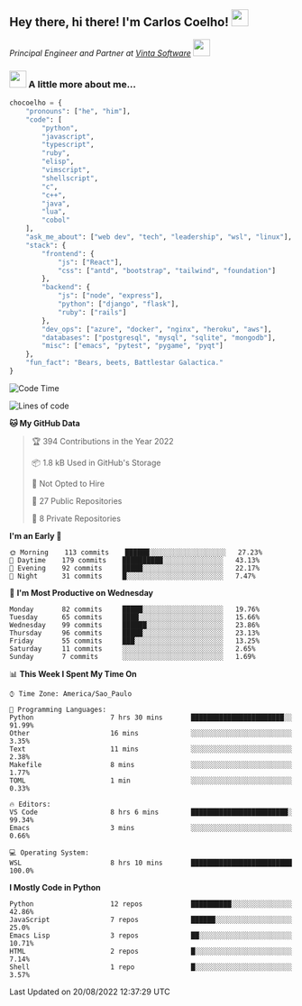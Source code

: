 <h2>Hey there, hi there! I'm Carlos Coelho! <img src="https://emoji.gg/assets/emoji/6680_this_is_fine.png" width="30"></h2>
<p><em>Principal Engineer and Partner at <a href="http://www.vintasoftware.com">Vinta Software</a> <img src="https://emojis.slackmojis.com/emojis/images/1613461409/13263/bongocat_code.gif?1613461409" width="30"> 
</em></p>

### <img src="https://emojis.slackmojis.com/emojis/images/1597320283/10003/catjam.gif?1597320283" width="30"> A little more about me...  

```python
chocoelho = {
    "pronouns": ["he", "him"],
    "code": [
        "python",
        "javascript",
        "typescript",
        "ruby",
        "elisp",
        "vimscript",
        "shellscript",
        "c",
        "c++",
        "java",
        "lua",
        "cobol"
    ],
    "ask_me_about": ["web dev", "tech", "leadership", "wsl", "linux"],
    "stack": {
        "frontend": {
            "js": ["React"],
            "css": ["antd", "bootstrap", "tailwind", "foundation"]
        },
        "backend": {
            "js": ["node", "express"],
            "python": ["django", "flask"],
            "ruby": ["rails"]
        },
        "dev_ops": ["azure", "docker", "nginx", "heroku", "aws"],
        "databases": ["postgresql", "mysql", "sqlite", "mongodb"],
        "misc": ["emacs", "pytest", "pygame", "pyqt"]
    },
    "fun_fact": "Bears, beets, Battlestar Galactica."
}
```

<!--START_SECTION:waka-->
![Code Time](http://img.shields.io/badge/Code%20Time-1%2C669%20hrs%201%20min-blue)

![Lines of code](https://img.shields.io/badge/From%20Hello%20World%20I%27ve%20Written-34%20Thousand%20lines%20of%20code-blue)

**🐱 My GitHub Data** 

> 🏆 394 Contributions in the Year 2022
 > 
> 📦 1.8 kB Used in GitHub's Storage 
 > 
> 🚫 Not Opted to Hire
 > 
> 📜 27 Public Repositories 
 > 
> 🔑 8 Private Repositories  
 > 
**I'm an Early 🐤** 

```text
🌞 Morning    113 commits    ██████░░░░░░░░░░░░░░░░░░░   27.23% 
🌆 Daytime    179 commits    ██████████░░░░░░░░░░░░░░░   43.13% 
🌃 Evening    92 commits     █████░░░░░░░░░░░░░░░░░░░░   22.17% 
🌙 Night      31 commits     █░░░░░░░░░░░░░░░░░░░░░░░░   7.47%

```
📅 **I'm Most Productive on Wednesday** 

```text
Monday       82 commits     █████░░░░░░░░░░░░░░░░░░░░   19.76% 
Tuesday      65 commits     ████░░░░░░░░░░░░░░░░░░░░░   15.66% 
Wednesday    99 commits     ██████░░░░░░░░░░░░░░░░░░░   23.86% 
Thursday     96 commits     █████░░░░░░░░░░░░░░░░░░░░   23.13% 
Friday       55 commits     ███░░░░░░░░░░░░░░░░░░░░░░   13.25% 
Saturday     11 commits     ░░░░░░░░░░░░░░░░░░░░░░░░░   2.65% 
Sunday       7 commits      ░░░░░░░░░░░░░░░░░░░░░░░░░   1.69%

```


📊 **This Week I Spent My Time On** 

```text
⌚︎ Time Zone: America/Sao_Paulo

💬 Programming Languages: 
Python                   7 hrs 30 mins       ███████████████████████░░   91.99% 
Other                    16 mins             ░░░░░░░░░░░░░░░░░░░░░░░░░   3.35% 
Text                     11 mins             ░░░░░░░░░░░░░░░░░░░░░░░░░   2.38% 
Makefile                 8 mins              ░░░░░░░░░░░░░░░░░░░░░░░░░   1.77% 
TOML                     1 min               ░░░░░░░░░░░░░░░░░░░░░░░░░   0.33%

🔥 Editors: 
VS Code                  8 hrs 6 mins        ████████████████████████░   99.34% 
Emacs                    3 mins              ░░░░░░░░░░░░░░░░░░░░░░░░░   0.66%

💻 Operating System: 
WSL                      8 hrs 10 mins       █████████████████████████   100.0%

```

**I Mostly Code in Python** 

```text
Python                   12 repos            ██████████░░░░░░░░░░░░░░░   42.86% 
JavaScript               7 repos             ██████░░░░░░░░░░░░░░░░░░░   25.0% 
Emacs Lisp               3 repos             ██░░░░░░░░░░░░░░░░░░░░░░░   10.71% 
HTML                     2 repos             █░░░░░░░░░░░░░░░░░░░░░░░░   7.14% 
Shell                    1 repo              █░░░░░░░░░░░░░░░░░░░░░░░░   3.57%

```



 Last Updated on 20/08/2022 12:37:29 UTC
<!--END_SECTION:waka-->
